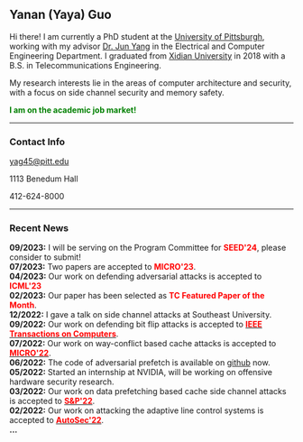 


## Yanan (Yaya) Guo

Hi there! I am currently a PhD student at the [University of
Pittsburgh](https://www.pitt.edu), working with my advisor [Dr. Jun
Yang](https://sites.pitt.edu/~juy9/) in the Electrical and Computer Engineering
Department. I graduated from [Xidian University](https://www.xidian.edu.cn/) in
2018 with a B.S. in Telecommunications Engineering.

My research interests lie in the areas of computer architecture and security, with a focus on side channel security and memory safety. 

**<span style="color: green;">I am on the academic job market!</span>**

<!---
Topics of Research & My Major Contributions:  
**Side channel attacks:** proposed three new CPU side channels and countermeasures.  
**Memory safety:** proved the feasibility of CUDA code injection and ROP attacks.  
**Memory integrity:** proposed a hardware design and a software design for integrity protection.  
--->


---
### Contact Info

<i class="far fa-envelope"></i>  yag45@pitt.edu

<i class="far fa-building"></i>  1113 Benedum Hall

<i class="fas fa-phone"></i>  412-624-8000

---
### Recent News  

**09/2023:** I will be serving on the Program Committee for **<span style="color: red;">SEED'24</span>**, please consider to submit!  
**07/2023:** Two papers are accepted to **<span style="color: red;">MICRO'23</span>**.  
**04/2023:** Our work on defending adversarial attacks is accepted to **<span style="color: red;"> ICML'23</span>**  
**02/2023:** Our paper has been selected as **<span style="color: red;">TC Featured Paper of the Month</span>**.  
**12/2022:** I gave a talk on side channel attacks at Southeast University.  
**09/2022:** Our work on defending bit flip attacks is accepted to [**<span style="color: red;">IEEE Transactions on Computers**](https://www.computer.org/csdl/journal/tc/).</span>  
**07/2022:** Our work on way-conflict based cache attacks is accepted to [**<span style="color: red;">MICRO'22**](https://www.microarch.org/micro55/)</span>.  
**06/2022:** The code of adversarial prefetch is available on [github](https://github.com/PittECEArch/AdversarialPrefetch) now.  
**05/2022:** Started an internship at NVIDIA, will be working on offensive hardware security research.  
**03/2022:** Our work on data prefetching based cache side channel attacks is accepted to [**<span style="color: red;">S&P'22</span>**](https://www.ieee-security.org/TC/SP2022/index.html).  
**02/2022:** Our work on attacking the adaptive line control systems is accepted to [**<span style="color: red;">AutoSec'22</span>**](https://www.ndss-symposium.org/ndss2022/cfp-autosec-workshop/).  
**...**

